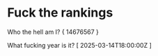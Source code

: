 # Fuck the rankings

Who the hell am I?
{ 14676567 }

What fucking year is it?
[ 2025-03-14T18:00:00Z ]
